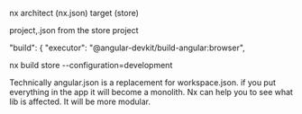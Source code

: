 nx architect (nx.json) target (store)

project,.json from the store project

"build": {
"executor": "@angular-devkit/build-angular:browser",

nx build store --configuration=development

Technically angular.json is a replacement for workspace.json.
if you put everything in the app it will become a monolith. Nx can help you to see what lib is affected. It will be more modular.
